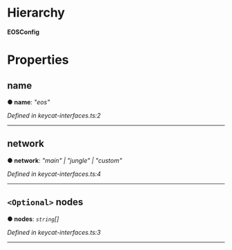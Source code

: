 

# Hierarchy

**EOSConfig**

# Properties

<a id="name"></a>

##  name

**● name**: *"eos"*

*Defined in keycat-interfaces.ts:2*

___
<a id="network"></a>

##  network

**● network**: *"main" \| "jungle" \| "custom"*

*Defined in keycat-interfaces.ts:4*

___
<a id="nodes"></a>

## `<Optional>` nodes

**● nodes**: *`string`[]*

*Defined in keycat-interfaces.ts:3*

___

